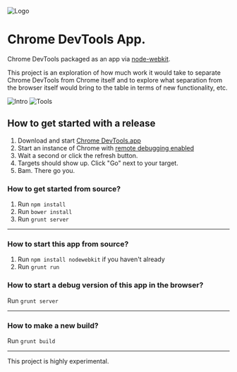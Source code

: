 ![Logo](https://github.com/auchenberg/chrome-devtools-app/raw/master/app/icon/logo.png)

Chrome DevTools App.
===================

Chrome DevTools packaged as an app via [node-webkit](https://github.com/rogerwang/node-webkit). 

This project is an exploration of how much work it would take to separate Chrome DevTools from Chrome itself and to explore what separation from the browser itself would bring to the table in terms of new functionality, etc.

![Intro](https://raw.githubusercontent.com/auchenberg/chrome-devtools-app/master/readme/app-intro.png)
![Tools](https://raw.githubusercontent.com/auchenberg/chrome-devtools-app/master/readme/app-inspector.png)

## How to get started with a release

1. Download and start [Chrome DevTools.app](https://github.com/auchenberg/chrome-devtools-app/blob/master/build/Chrome%20DevTools/osx/Chrome-DevTools.app.zip)
2. Start an instance of Chrome with [remote debugging enabled](https://developer.chrome.com/devtools/docs/debugger-protocol#remote)
3. Wait a second or click the refresh button.
4. Targets should show up. Click "Go" next to your target.
5. Bam. There go you.

### How to get started from source?
1. Run ``npm install``
2. Run ``bower install``
3. Run ``grunt server``

---

### How to start this app from source?
1. Run ``npm install nodewebkit`` if you haven't already
2. Run ``grunt run``

### How to start a debug version of this app in the browser?
Run ``grunt server``

---

### How to make a new build?
Run ``grunt build``

---

This project is highly experimental.
